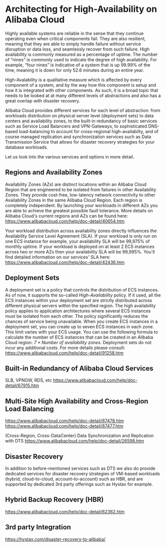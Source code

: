 # Architecting for High-Availability on Alibaba Cloud
Highly available systems are reliable in the sense that they continue operating even when critical components fail. They are also resilient, meaning that they are able to simply handle failure without service disruption or data loss, and seamlessly recover from such failure. High availability is commonly measured as a percentage of uptime. The number of “nines” is commonly used to indicate the degree of high availability. For example, “four nines” is indicative of a system that is up 99.99% of the time, meaning it is down for only 52.6 minutes during an entire year.

High-Avalability is a qualitative measure which is affected by every component of a system, and by the way how this component is setup and how it is integrated with other components. As such, it is a broad topic that needs to be looked at at many different levels of abstractions and also has a great overlap with disaster recovery.

Alibaba Cloud provides different services for each level of abstraction: from workloads distribution on physical server level (deployment sets) to data centers and availability zones, to the built-in redundancy of basic services such as Service Load Balancers and VPN-Gateways, to sophisticated DNS-based load-balancing to account for cross-regional high-availabilty, and of course managed replication and synchronization services such as Data Transmission Service that allows for disaster recovery strategies for your database workloads.

Let us look into the various services and options in more detail.

## Regions and Availability Zones
Availability Zones (AZs) are distinct locations within an Alibaba Cloud Region that are engineered to be isolated from failures in other Availability Zones. They provide cost-free, low-latency network connectivity to other Availability Zones in the same Alibaba Cloud Region. Each region is completely independent. By launching your workloads in different AZs you are able to achieve the greatest possible fault tolerance. More details on Alibaba Cloud's current regions and AZs can be found here: https://www.alibabacloud.com/help/doc-detail/40654.htm

Your workload distribution across availability zones directly influences the Availability Service Level Agreement (SLA). If your workload is only run on one ECS instance for example, your availability SLA will be 99,975% of monthly uptime. If your workload is deployed on at least 2 ECS instances across two or more AZs then your availability SLA will be 99,995%. You'll find detailed information on our services' SLA here: https://www.alibabacloud.com/help/doc-detail/42436.htm 

## Deployment Sets
A deployment set is a policy that controls the distribution of ECS instances. As of now, it supports the so-called *High-Availability* policy. If it used, all the ECS instances within your deployment set are strictly distributed across different physical servers within the specified region. The high availability policy applies to application architectures where several ECS instances must be isolated from each other. The policy significantly reduces the chances of service being unavailable. When you create ECS instances in a deployment set, you can create up to seven ECS instances in each zone. This limit varies with your ECS usage. You can use the following formula to calculate the number of ECS instances that can be created in an Alibaba Cloud region: *7 × Number of availability zones*. Deployment sets do not incur any additional costs. For more details please consult: https://www.alibabacloud.com/help/doc-detail/91258.htm

## Built-in Redundancy of Alibaba Cloud Services 

SLB, VPNGW, RDS, etc
https://www.alibabacloud.com/help/doc-detail/67915.htm


## Multi-Site High Availability and Cross-Region Load Balancing
https://www.alibabacloud.com/help/doc-detail/87478.htm
https://www.alibabacloud.com/help/doc-detail/87477.htm

(Cross-Region, Cross-DataCenter) Data Synchronization and Replication with DTS
https://www.alibabacloud.com/help/doc-detail/26598.htm


## Disaster Recovery
In addition to before-mentioned services such as DTS we also do provide dedicated services for disaster recovery strategies of VM-based workloads (hybrid, cloud-to-cloud, account-to-account) such as HBR, and are supported by dedicated 3rd party offerings such as Hystax for example.

## Hybrid Backup Recovery (HBR)
https://www.alibabacloud.com/help/doc-detail/62362.htm

## 3rd party Integration
https://hystax.com/disaster-recovery-to-alibaba/
